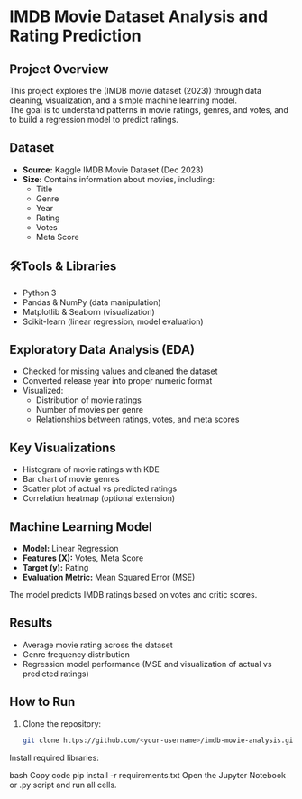 
# IMDB Movie Dataset Analysis and Rating Prediction

## Project Overview
This project explores the (IMDB movie dataset (2023)) through data cleaning, visualization, and a simple machine learning model.  
The goal is to understand patterns in movie ratings, genres, and votes, and to build a regression model to predict ratings.

## Dataset
- **Source:** Kaggle IMDB Movie Dataset (Dec 2023)  
- **Size:** Contains information about movies, including:
  - Title
  - Genre
  - Year
  - Rating
  - Votes
  - Meta Score

## 🛠Tools & Libraries
- Python 3
- Pandas & NumPy (data manipulation)
- Matplotlib & Seaborn (visualization)
- Scikit-learn (linear regression, model evaluation)

## Exploratory Data Analysis (EDA)
- Checked for missing values and cleaned the dataset
- Converted release year into proper numeric format
- Visualized:
  - Distribution of movie ratings
  - Number of movies per genre
  - Relationships between ratings, votes, and meta scores

## Key Visualizations
- Histogram of movie ratings with KDE
- Bar chart of movie genres
- Scatter plot of actual vs predicted ratings
- Correlation heatmap (optional extension)

## Machine Learning Model
- **Model:** Linear Regression
- **Features (X):** Votes, Meta Score  
- **Target (y):** Rating  
- **Evaluation Metric:** Mean Squared Error (MSE)  

The model predicts IMDB ratings based on votes and critic scores.

## Results
- Average movie rating across the dataset
- Genre frequency distribution
- Regression model performance (MSE and visualization of actual vs predicted ratings)

## How to Run
1. Clone the repository:
   ```bash
   git clone https://github.com/<your-username>/imdb-movie-analysis.git
Install required libraries:

bash
Copy code
pip install -r requirements.txt
Open the Jupyter Notebook or .py script and run all cells.

